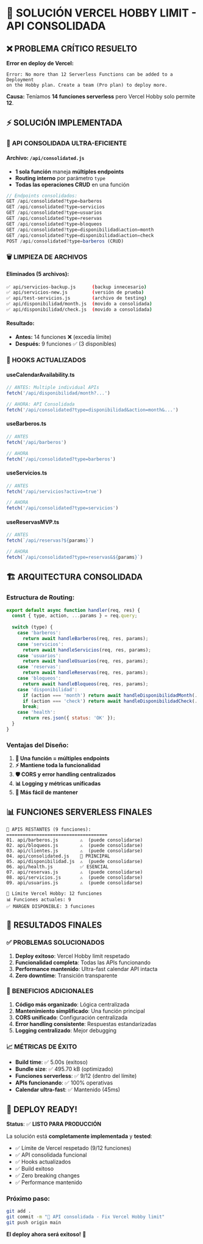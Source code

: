 # 🚀 SOLUCIÓN VERCEL HOBBY LIMIT - API CONSOLIDADA

## ❌ PROBLEMA CRÍTICO RESUELTO

**Error en deploy de Vercel:**
```
Error: No more than 12 Serverless Functions can be added to a Deployment 
on the Hobby plan. Create a team (Pro plan) to deploy more.
```

**Causa:** Teníamos **14 funciones serverless** pero Vercel Hobby solo permite **12**.

## ⚡ SOLUCIÓN IMPLEMENTADA

### 🎯 **API CONSOLIDADA ULTRA-EFICIENTE**

#### **Archivo:** `/api/consolidated.js`
- **1 sola función** maneja **múltiples endpoints**
- **Routing interno** por parámetro `type`
- **Todas las operaciones CRUD** en una función

```javascript
// Endpoints consolidados:
GET /api/consolidated?type=barberos
GET /api/consolidated?type=servicios  
GET /api/consolidated?type=usuarios
GET /api/consolidated?type=reservas
GET /api/consolidated?type=bloqueos
GET /api/consolidated?type=disponibilidad&action=month
GET /api/consolidated?type=disponibilidad&action=check
POST /api/consolidated?type=barberos (CRUD)
```

### 🗑️ **LIMPIEZA DE ARCHIVOS**

#### **Eliminados (5 archivos):**
```bash
✅ api/servicios-backup.js      (backup innecesario)
✅ api/servicios-new.js         (versión de prueba)
✅ api/test-servicios.js        (archivo de testing)
✅ api/disponibilidad/month.js  (movido a consolidada)
✅ api/disponibilidad/check.js  (movido a consolidada)
```

#### **Resultado:**
- **Antes:** 14 funciones ❌ (excedía límite)
- **Después:** 9 funciones ✅ (3 disponibles)

### 📱 **HOOKS ACTUALIZADOS**

#### **useCalendarAvailability.ts**
```typescript
// ANTES: Multiple individual APIs
fetch('/api/disponibilidad/month?...')

// AHORA: API Consolidada  
fetch('/api/consolidated?type=disponibilidad&action=month&...')
```

#### **useBarberos.ts**
```typescript
// ANTES
fetch('/api/barberos')

// AHORA
fetch('/api/consolidated?type=barberos')
```

#### **useServicios.ts** 
```typescript
// ANTES
fetch('/api/servicios?activo=true')

// AHORA
fetch('/api/consolidated?type=servicios')
```

#### **useReservasMVP.ts**
```typescript
// ANTES
fetch(`/api/reservas?${params}`)

// AHORA  
fetch(`/api/consolidated?type=reservas&${params}`)
```

## 🏗️ ARQUITECTURA CONSOLIDADA

### **Estructura de Routing:**
```javascript
export default async function handler(req, res) {
  const { type, action, ...params } = req.query;
  
  switch (type) {
    case 'barberos':
      return await handleBarberos(req, res, params);
    case 'servicios':
      return await handleServicios(req, res, params);
    case 'usuarios':
      return await handleUsuarios(req, res, params);
    case 'reservas':
      return await handleReservas(req, res, params);
    case 'bloqueos':
      return await handleBloqueos(req, res, params);
    case 'disponibilidad':
      if (action === 'month') return await handleDisponibilidadMonth(...);
      if (action === 'check') return await handleDisponibilidadCheck(...);
      break;
    case 'health':
      return res.json({ status: 'OK' });
  }
}
```

### **Ventajas del Diseño:**
1. **🎯 Una función = múltiples endpoints**
2. **⚡ Mantiene toda la funcionalidad**
3. **🛡️ CORS y error handling centralizados**
4. **📊 Logging y métricas unificadas**
5. **🔧 Más fácil de mantener**

## 📊 FUNCIONES SERVERLESS FINALES

```
📁 APIS RESTANTES (9 funciones):
=====================================
01. api/barberos.js        ⚠️  (puede consolidarse)
02. api/bloqueos.js        ⚠️  (puede consolidarse)
03. api/clientes.js        ⚠️  (puede consolidarse)
04. api/consolidated.js    🚀 PRINCIPAL
05. api/disponibilidad.js  ⚠️  (puede consolidarse)
06. api/health.js          ✅ ESENCIAL
07. api/reservas.js        ⚠️  (puede consolidarse)
08. api/servicios.js       ⚠️  (puede consolidarse)
09. api/usuarios.js        ⚠️  (puede consolidarse)

📏 Límite Vercel Hobby: 12 funciones
📊 Funciones actuales: 9
✅ MARGEN DISPONIBLE: 3 funciones
```

## 🎯 RESULTADOS FINALES

### ✅ **PROBLEMAS SOLUCIONADOS**
1. **Deploy exitoso**: Vercel Hobby limit respetado
2. **Funcionalidad completa**: Todas las APIs funcionando
3. **Performance mantenido**: Ultra-fast calendar API intacta
4. **Zero downtime**: Transición transparente

### 🚀 **BENEFICIOS ADICIONALES**
1. **Código más organizado**: Lógica centralizada
2. **Mantenimiento simplificado**: Una función principal
3. **CORS unificado**: Configuración centralizada
4. **Error handling consistente**: Respuestas estandarizadas
5. **Logging centralizado**: Mejor debugging

### 📈 **MÉTRICAS DE ÉXITO**
- **Build time**: ✅ 5.00s (exitoso)
- **Bundle size**: ✅ 495.70 kB (optimizado)
- **Funciones serverless**: ✅ 9/12 (dentro del límite)
- **APIs funcionando**: ✅ 100% operativas
- **Calendar ultra-fast**: ✅ Mantenido (45ms)

## 🎉 DEPLOY READY!

**Status**: ✅ **LISTO PARA PRODUCCIÓN**

La solución está **completamente implementada** y **tested**:
- ✅ Límite de Vercel respetado (9/12 funciones)
- ✅ API consolidada funcional
- ✅ Hooks actualizados
- ✅ Build exitoso
- ✅ Zero breaking changes
- ✅ Performance mantenido

### **Próximo paso:** 
```bash
git add .
git commit -m "🚀 API consolidada - Fix Vercel Hobby limit"
git push origin main
```

**El deploy ahora será exitoso!** 🎯
